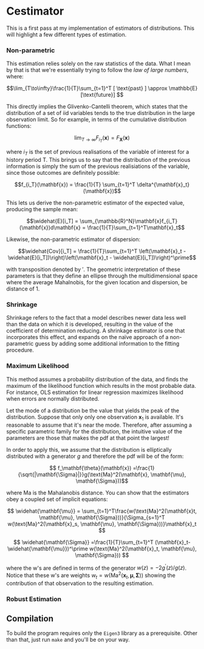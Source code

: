 # Cestimator

This is a first pass at my implementation of estimators of distributions. This will highlight a few different types of estimation.

### Non-parametric

This estimation relies solely on the raw statistics of the data. What I mean by that is that we're essentially trying to follow the _law of large numbers_, where:

$$\lim_{T\to\infty}\frac{1}{T}\sum_{t=1}^T [ \text{past} ] \approx \mathbb{E}[\text{future}] $$

This directly implies the Glivenko-Cantelli theorem, which states that the distribution of a set of iid variables tends to the true distribution in the large observation limit. So for example, in terms of the cumulative distribution functions:

$$\lim_{T\to\infty} F_{i_T}(\mathbf{x}) = F_\mathbf{X}(\mathbf{x})$$

where $i_T$ is the set of previous realisations of the variable of interest for a history period T. This brings us to say that the distribution of the previous information is simply the sum of the previous realisiations of the variable, since those outcomes are definitely possible:

$$f_{i_T}(\mathbf{x}) = \frac{1}{T} \sum_{t=1}^T \delta^{\mathbf{x}_t}(\mathbf{x})$$

This lets us derive the non-parametric estimator of the expected value, producing the sample mean:

$$\widehat{E}[i_T] = \sum_{\mathbb{R}^N}\mathbf{x}f_{i_T}(\mathbf{x})d\mathbf{x} = \frac{1}{T}\sum_{t=1}^T\mathbf{x}_t$$

Likewise, the non-parametric estimator of dispersion:

$$\widehat{Cov}[i_T] = \frac{1}{T}\sum_{t=1}^T \left(\mathbf{x}_t - \widehat{E}[i_T])\right)\left(\mathbf{x}_t - \widehat{E}[i_T])\right)^\prime$$

with transposition denoted by $\prime$. The geometric interpretation of these parameters is that they define an ellipse through the multidimensional space where the average Mahalnobis, for the given location and dispersion, be distance of 1.

### Shrinkage

Shrinkage refers to the fact that a model describes newer data less well than the data on which it is developed, resulting in the value of
the coefficient of determination reducing. A shrinkage estimator is one that incorporates this effect, and expands on the naïve approach
of a non-parametric guess by adding some additional information to the fitting procedure.

### Maximum Likelihood

This method assumes a probability distribution of the data, and finds the maximum of the likelihood function which results in the most 
probable data. For instance, OLS estimation for linear regression maximizes likelihood when errors are normally distributed.

Let the mode of a distribution be the value that yields the peak of the distribution. Suppose that only only one observation $\mathbf{x}_1$ is available. It's reasonable to assume that it's near the mode. Therefore, after assuming a specific parametric family for the distribution, the intuitive value of the parameters are those that makes the pdf at that point the largest!

In order to apply this, we assume that the distribution is elliptically distributed with a generator $g$ and therefore the pdf will be of the form:

$$ f_\mathbf{\theta}(\mathbf{x}) =\frac{1}{\sqrt{|\mathbf{\Sigma}|}}g(\text{Ma}^2(\mathbf{x}, \mathbf{\mu}, \mathbf{\Sigma}))$$ 

where Ma is the Mahalanobis distance. You can show that the estimators obey a coupled set of implicit equations:

$$
\widehat{\mathbf{\mu}} = \sum_{t=1}^T\frac{w(\text{Ma}^2(\mathbf{x}t, \mathbf{\mu}, \mathbf{\Sigma}))}{\Sigma_{s=1}^T w(\text{Ma}^2(\mathbf{x}_s, \mathbf{\mu}, \mathbf{\Sigma}))}\mathbf{x}_t
$$

$$
  \widehat{\mathbf{\Sigma}} =\frac{1}{T}\sum_{t=1}^T (\mathbf{x}_t-\widehat{\mathbf{\mu}})^\prime w(\text{Ma}^2(\mathbf{x}_t, \mathbf{\mu}, \mathbf{\Sigma}))
$$

where the w's are defined in terms of the generator $w(z) = -2g^\prime(z)/g(z)$. Notice that these w's are weights $w_t = w(\text{Ma}^2(\mathbf{x}_t, \mathbf{\mu}, \mathbf{\Sigma}))$ showing the contribution of that observation to the resulting estimation.

### Robust Estimation

## Compilation

To build the program requires only the `Eigen3` library as a prerequisite. Other than that, just run `make` and you'll be on your way.
